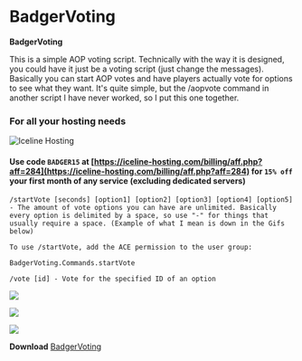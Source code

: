 # BadgerVoting

**BadgerVoting**

This is a simple AOP voting script. Technically with the way it is designed, you could have it just be a voting script \(just change the messages\). Basically you can start AOP votes and have players actually vote for options to see what they want. It's quite simple, but the /aopvote command in another script I have never worked, so I put this one together.

### For all your hosting needs

![Iceline Hosting](https://i.gyazo.com/24c65c27acc53ce0656cda7e7ed29230.gif)

#### Use code `BADGER15` at [https://iceline-hosting.com/billing/aff.php?aff=284](https://iceline-hosting.com/billing/aff.php?aff=284) for `15% off` your first month of any service \(excluding dedicated servers\)

`/startVote [seconds] [option1] [option2] [option3] [option4] [option5] - The amount of vote options you can have are unlimited. Basically every option is delimited by a space, so use "-" for things that usually require a space. (Example of what I mean is down in the Gifs below)`

`To use /startVote, add the ACE permission to the user group:`

```text
BadgerVoting.Commands.startVote
```

`/vote [id] - Vote for the specified ID of an option`

![](https://i.gyazo.com/cedca744a66a6d91a3b38640341f7d98.gif)

![](https://i.gyazo.com/6185eb370c5e30df97997843e7bd3ab7.gif)

![](https://i.gyazo.com/e4233b65c95a74e7c1e1d054272ba8c2.png)

**Download** [BadgerVoting](https://github.com/TheWolfBadger/BadgerVoting)

